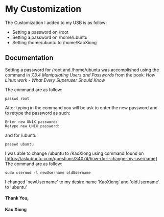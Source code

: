# My Customization

The Customization I added to my USB is as follow:

* Setting a password on /root
* Setting a password on /home/ubuntu
* Setting /home/ubuntu to /home/KaoXiong

## Documentation

Setting a password for /root and /home/ubuntu was accomplished using the command in *7.3.4 Manipulating Users and Passwords*
from the book: *How Linux work - What Every Superuser Should Know*

The command are as follow:

~~~shell
passwd root
~~~

After typing in the command you will be ask to enter the new password and to retype the password as such:

~~~shell
Enter new UNIX password: 
Retype new UNIX password: 
~~~

and for /ubuntu

~~~shell
passwd ubuntu
~~~

I was able to change /ubuntu to /KaoXiong using command found on [https://askubuntu.com/questions/34074/how-do-i-change-my-username]
The command are as follow: 

~~~shell
sudo usermod -l newUsername oldUsername
~~~

I changed 'newUsername' to my desire name 'KaoXiong' and 'oldUsername' to 'ubuntu'



#### Thank You,
#### Kao Xiong
